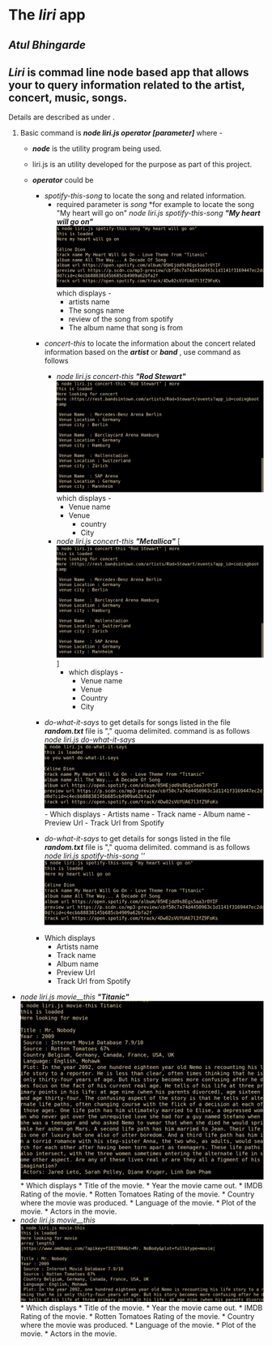 # The  **_liri_**  app 
## ***Atul Bhingarde***

## **_Liri_**  is commad line node based app that allows your to query information related to the artist, concert, music, songs.

Details are described as under .

 1. Basic command is **_node liri.js operator [parameter]_** where -
 	 * ***node*** is the utility program being used.
	 * liri.js is an utility developed for the purpose as part of this project.
	 * ***operator*** could be 	 
		 * *spotify-this-song* to locate the song and related information.
			 * required parameter is *song* 
*for example to locate the song "My heart will go on"
_node liri.js spotify-this-song_  **_"My heart will go on"_**
![Alt text](/screen_shots/spotify-this-song.png?raw=true "spotify-this-song")
which displays - 
				* artists name
				*	The songs name
				*	review of the song from spotify
				*	The album name that song is from
    
		-   *concert-this* to locate the information about the concert related information based on the ***artist*** or  ***band*** , use command as follows 
			- _node liri.js concert-this_  **_"Rod Stewart"_**  
![Alt text](/screen_shots/concert-this.bmp?raw=true "concert-this")
which displays -
				- Venue name
				- Venue 
					- country
					- City
			- _node liri.js concert-this_  **_"Metallica"_**  [![Alt text](/screen_shots/concert-this.bmp?raw=true "concert-this")]
				- which displays -
					- Venue name
					- Venue 
					- Country
					- City
		-  *do-what-it-says* to get details for songs listed in the file ***random.txt*** file is "," quoma delimited. command is as follows
			_node liri.js do-what-it-says_  ![Alt text](/screen_shots/do-what-it-says.png?raw=true "do-what-it-says")
				- Which displays
					- Artists name
					- Track name
					- Album name
					- Preview Url 
					- Track Url from Spotify
   
		-  *do-what-it-says* to get details for songs listed in the file ***random.txt*** file is "," quoma delimited. command is as follows
_node liri.js spotify-this-song '<song name here>'_  
![Alt text](/screen_shots/spotify-this-song.png?raw=true "do-what-it-says")
		* Which displays
			* Artists name
			* Track name
			* Album name
			* Preview Url 
			* Track Url from Spotify
   
-   _node liri.js movie__this_  **_"Titanic"_**  
![Alt text](/screen_shots/movie-this.png?raw=true "movie-this")
		* Which displays
			* Title of the movie.
			* Year the movie came out.
			* IMDB Rating of the movie.
			* Rotten Tomatoes Rating of the movie.
			* Country where the movie was produced.
			* Language of the movie.
			* Plot of the movie.
			* Actors in the movie.
-   _node liri.js movie__this_ 
![Alt text](/screen_shots/mr_nobody.png?raw=true "mr-nobody")
		* Which displays
			* Title of the movie.
			* Year the movie came out.
			* IMDB Rating of the movie.
			* Rotten Tomatoes Rating of the movie.
			* Country where the movie was produced.
			* Language of the movie.
			* Plot of the movie.
			* Actors in the movie.

